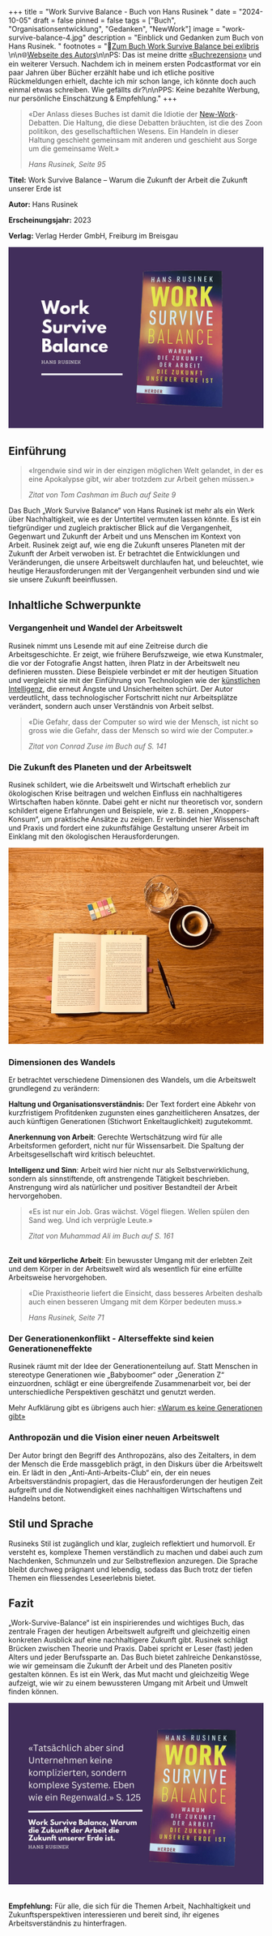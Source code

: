 +++
title = "Work Survive Balance - Buch von Hans Rusinek "
date = "2024-10-05"
draft = false
pinned = false
tags = ["Buch", "Organisationsentwicklung", "Gedanken", "NewWork"]
image = "work-survive-balance-4.jpg"
description = "Einblick und Gedanken zum Buch von Hans Rusinek. "
footnotes = "🛒[Zum Buch Work Survive Balance bei exlibris ](https://www.exlibris.ch/de/buecher-buch/deutschsprachige-buecher/hans-rusinek/work-survive-balance/id/9783451399657/?srsltid=AfmBOoqw0gxN4wZL26mlgpG2HbqYUkywW9BB8k67O46oq9dxgQBoqoHN)\n\n🌐[Webseite des Autors](https://www.hans-rusinek.de)\n\nPS: Das ist meine dritte [«Buchrezension»](https://www.bensblog.ch/tags/buch/) und ein weiterer Versuch. Nachdem ich in meinem ersten Podcastformat vor ein paar Jahren über Bücher erzählt habe und ich etliche positive Rückmeldungen erhielt, dachte ich mir schon lange, ich könnte doch auch einmal etwas schreiben. Wie gefällts dir?\n\nPPS: Keine bezahlte Werbung, nur persönliche Einschätzung & Empfehlung."
+++
> «Der Anlass dieses Buches ist damit die Idiotie der [New-Work](https://www.bensblog.ch/tags/newwork/)-Debatten. Die Haltung, die diese Debatten bräuchten, ist die des Zoon politikon, des gesellschaftlichen Wesens. Ein Handeln in dieser Haltung geschieht gemeinsam mit anderen und geschieht aus Sorge um die gemeinsame Welt.»
>
> *Hans Rusinek, Seite 95*

**Titel:** Work Survive Balance – Warum die Zukunft der Arbeit die Zukunft unserer Erde ist

**Autor:** Hans Rusinek

**Erscheinungsjahr:** 2023

**Verlag:** Verlag Herder GmbH, Freiburg im Breisgau

![](work-survive-balance-4.jpg)

## Einführung

> «Irgendwie sind wir in der einzigen möglichen Welt gelandet, in der es eine Apokalypse gibt, wir aber trotzdem zur Arbeit gehen müssen.»
>
> *Zitat von Tom Cashman im Buch auf Seite 9*

Das Buch „Work Survive Balance“ von Hans Rusinek ist mehr als ein Werk über Nachhaltigkeit, wie es der Untertitel vermuten lassen könnte. Es ist ein tiefgründiger und zugleich praktischer Blick auf die Vergangenheit, Gegenwart und Zukunft der Arbeit und uns Menschen im Kontext von Arbeit. Rusinek zeigt auf, wie eng die Zukunft unseres Planeten mit der Zukunft der Arbeit verwoben ist. Er betrachtet die Entwicklungen und Veränderungen, die unsere Arbeitswelt durchlaufen hat, und beleuchtet, wie heutige Herausforderungen mit der Vergangenheit verbunden sind und wie sie unsere Zukunft beeinflussen.

## Inhaltliche Schwerpunkte

### Vergangenheit und Wandel der Arbeitswelt

Rusinek nimmt uns Lesende mit auf eine Zeitreise durch die Arbeitsgeschichte. Er zeigt, wie frühere Berufszweige, wie etwa Kunstmaler, die vor der Fotografie Angst hatten, ihren Platz in der Arbeitswelt neu definieren mussten. Diese Beispiele verbindet er mit der heutigen Situation und vergleicht sie mit der Einführung von Technologien wie der [künstlichen Intelligenz](https://www.bensblog.ch/tags/ki/), die erneut Ängste und Unsicherheiten schürt. Der Autor verdeutlicht, dass technologischer Fortschritt nicht nur Arbeitsplätze verändert, sondern auch unser Verständnis von Arbeit selbst.

> «Die Gefahr, dass der Computer so wird wie der Mensch, ist nicht so gross wie die Gefahr, dass der Mensch so wird wie der Computer.» 
>
> *Zitat von Conrad Zuse im Buch auf S. 141*

### Die Zukunft des Planeten und der Arbeitswelt

Rusinek schildert, wie die Arbeitswelt und Wirtschaft erheblich zur ökologischen Krise beitragen und welchen Einfluss ein nachhaltigeres Wirtschaften haben könnte. Dabei geht er nicht nur theoretisch vor, sondern schildert eigene Erfahrungen und Beispiele, wie z. B. seinen „Knoppers-Konsum“, um praktische Ansätze zu zeigen. Er verbindet hier Wissenschaft und Praxis und fordert eine zukunftsfähige Gestaltung unserer Arbeit im Einklang mit den ökologischen Herausforderungen.

![](img_1020-2.jpg)

### Dimensionen des Wandels

Er betrachtet verschiedene Dimensionen des Wandels, um die Arbeitswelt grundlegend zu verändern:

**Haltung und Organisationsverständnis:** Der Text fordert eine Abkehr von kurzfristigem Profitdenken zugunsten eines ganzheitlicheren Ansatzes, der auch künftigen Generationen (Stichwort Enkeltauglichkeit) zugutekommt.

**Anerkennung von Arbeit**: Gerechte Wertschätzung wird für alle Arbeitsformen gefordert, nicht nur für Wissensarbeit. Die Spaltung der Arbeitsgesellschaft wird kritisch beleuchtet.

**Intelligenz und Sinn**: Arbeit wird hier nicht nur als Selbstverwirklichung, sondern als sinnstiftende, oft anstrengende Tätigkeit beschrieben. Anstrengung wird als natürlicher und positiver Bestandteil der Arbeit hervorgehoben.

> «Es ist nur ein Job. Gras wächst. Vögel fliegen. Wellen spülen den Sand weg. Und ich verprügle Leute.» 
>
> *Zitat von Muhammad Ali im Buch auf S. 161*

\
**Zeit und körperliche Arbeit**: Ein bewusster Umgang mit der erlebten Zeit und dem Körper in der Arbeitswelt wird als wesentlich für eine erfüllte Arbeitsweise hervorgehoben.

> «Die Praxistheorie liefert die Einsicht, dass besseres Arbeiten deshalb auch einen besseren Umgang mit dem Körper bedeuten muss.» 
>
> *Hans Rusinek, Seite 71*

### Der Generationenkonflikt - Alterseffekte sind keien Generationeneffekte

Rusinek räumt mit der Idee der Generationenteilung auf. Statt Menschen in stereotype Generationen wie „Babyboomer“ oder „Generation Z“ einzuordnen, schlägt er eine übergreifende Zusammenarbeit vor, bei der unterschiedliche Perspektiven geschätzt und genutzt werden. 

Mehr Aufklärung gibt es übrigens auch hier: [«Warum es keine Generationen gibt»](https://www.martin-schroeder.de/2023/07/17/warum-es-keine-generationen-gibt/)

### Anthropozän und die Vision einer neuen Arbeitswelt

Der Autor bringt den Begriff des Anthropozäns, also des Zeitalters, in dem der Mensch die Erde massgeblich prägt, in den Diskurs über die Arbeitswelt ein. Er lädt in den „Anti-Anti-Arbeits-Club“ ein, der ein neues Arbeitsverständnis propagiert, das die Herausforderungen der heutigen Zeit aufgreift und die Notwendigkeit eines nachhaltigen Wirtschaftens und Handelns betont.

## Stil und Sprache

Rusineks Stil ist zugänglich und klar, zugleich reflektiert und humorvoll. Er versteht es, komplexe Themen verständlich zu machen und dabei auch zum Nachdenken, Schmunzeln und zur Selbstreflexion anzuregen. Die Sprache bleibt durchweg prägnant und lebendig, sodass das Buch trotz der tiefen Themen ein fliessendes Leseerlebnis bietet.

## Fazit

„Work-Survive-Balance“ ist ein inspirierendes und wichtiges Buch, das zentrale Fragen der heutigen Arbeitswelt aufgreift und gleichzeitig einen konkreten Ausblick auf eine nachhaltigere Zukunft gibt. Rusinek schlägt Brücken zwischen Theorie und Praxis. Dabei spricht er Leser (fast) jeden Alters und jeder Berufssparte an. Das Buch bietet zahlreiche Denkanstösse, wie wir gemeinsam die Zukunft der Arbeit und des Planeten positiv gestalten können. Es ist ein Werk, das Mut macht und gleichzeitig Wege aufzeigt, wie wir zu einem bewussteren Umgang mit Arbeit und Umwelt finden können.

![](rusinek_zitat.jpg)

\
**Empfehlung:** Für alle, die sich für die Themen Arbeit, Nachhaltigkeit und Zukunftsperspektiven interessieren und bereit sind, ihr eigenes Arbeitsverständnis zu hinterfragen.